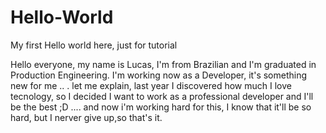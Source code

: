# Hello-World
My first Hello world here, just for tutorial

Hello everyone, my name is Lucas, I'm from Brazilian and I'm graduated in Production Engineering.
I'm working now as a Developer, it's something new for me .. . let me explain, last year I discovered how much I love tecnology, so I decided I want to work as a professional developer and I'll be the best ;D .... and now i'm working hard for this, I know that  it'll be so hard, but I nerver give up,so that's it. 
